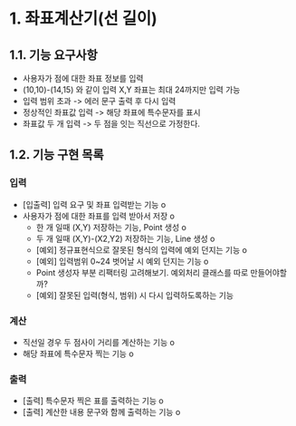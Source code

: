 # 1. 좌표계산기(선 길이)

## 1.1. 기능 요구사항
- 사용자가 점에 대한 좌표 정보를 입력
- (10,10)-(14,15) 와 같이 입력 X,Y 좌표는 최대 24까지만 입력 가능
- 입력 범위 초과 -> 에러 문구 출력 후 다시 입력
- 정상적인 좌표값 입력 -> 해당 좌표에 특수문자를 표시
- 좌표값 두 개 입력 -> 두 점을 잇는 직선으로 가정한다.


## 1.2. 기능 구현 목록
### 입력
- [입출력] 입력 요구 및 좌표 입력받는 기능 o
- 사용자가 점에 대한 좌표를 입력 받아서 저장 o
    - 한 개 일때 (X,Y) 저장하는 기능, Point 생성 o
    - 두 개 일때 (X,Y)-(X2,Y2) 저장하는 기능, Line 생성 o
    - [예외] 정규표현식으로 잘못된 형식의 입력에 예외 던지는 기능 o
    - [예외] 입력범위 0~24 벗어날 시 예외 던지는 기능 o
    - Point 생성자 부분 리팩터링 고려해보기. 예외처리 클래스를 따로 만들어야할까?
    - [예외] 잘못된 입력(형식, 범위) 시 다시 입력하도록하는 기능
### 계산
- 직선일 경우 두 점사이 거리를 계산하는 기능 o
- 해당 좌표에 특수문자 찍는 기능 o
### 출력
- [출력] 특수문자 찍은 표를 출력하는 기능 o
- [출력] 계산한 내용 문구와 함께 출력하는 기능 o

